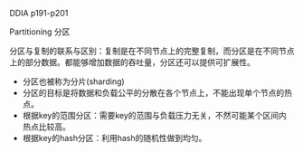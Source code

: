 DDIA p191-p201

Partitioning 分区

分区与复制的联系与区别：复制是在不同节点上的完整复制，而分区是在不同节点上的部分数据。都能够增加数据的吞吐量，分区还可以提供可扩展性。

* 分区也被称为分片(sharding)
* 分区的目标是将数据和负载公平的分散在各个节点上，不能出现单个节点的热点。
* 根据key的范围分区：需要key的范围与负载压力无关，不然可能某个区间内热点比较高。
* 根据key的hash分区：利用hash的随机性做到均匀。

